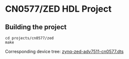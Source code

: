# CN0577/ZED HDL Project

## Building the project

```
cd projects/cn0577/zed
make
```

Corresponding device tree: [zynq-zed-adv7511-cn0577.dts](https://github.com/analogdevicesinc/linux/blob/main/arch/arm/boot/dts/xilinx/zynq-zed-adv7511-cn0577.dts)